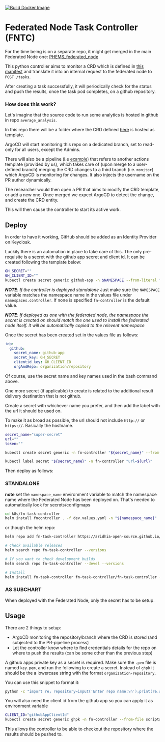 [![Build Docker Image](https://github.com/Aridhia-Open-Source/federated-node-task-controller/actions/workflows/build.yml/badge.svg?branch=main)](https://github.com/Aridhia-Open-Source/federated-node-task-controller/actions/workflows/build.yml)
# Federated Node Task Controller (FNTC)

For the time being is on a separate repo, it might get merged in the main Federated Node one: [PHEMS_federated_node](https://github.com/Aridhia-Open-Source/PHEMS_federated_node)


This python controller aims to monitor a CRD which is defined in [this manifest](./k8s/fn-task-controller/templates/crd.yaml) and translate it into an internal request to the federated node to `POST /tasks`.

After creating a task successfully, it will periodically check for the status and push the results, once the task pod completes, on a github repository.

### How does this work?
Let's imagine that the source code to run some analytics is hosted in github in repo `average_analysis`.

In this repo there will be a folder where the CRD defined [here](./k8s/fn-task-controller/templates/crd.yaml) is hosted as template.

ArgoCD will start monitoring this repo on a dedicated branch, set to read-only for all users, except the Admins.

There will also be a pipeline (i.e [example](https://github.com/Aridhia-Open-Source/Federated-Node-Example-App/blob/pipe-test/.github/workflows/triggertask.yml)) that refers to another actions template (provided by us), which takes care of (upon merge to a user-defined branch) merging the CRD changes to a third branch (i.e. `monitor`) which ArgoCD is monitoring for changes. It also injects the username on the PR author dynamically.

The researcher would then open a PR that aims to modify the CRD template, or add a new one. Once merged we expect ArgoCD to detect the change, and create the CRD entity.

This will then cause the controller to start its active work.


## Deploy
In order to have it working, GitHub should be added as an Identity Provider on Keycloak.

Luckily there is an automation in place to take care of this. The only pre-requisite is a secret with the github app secret and client id. It can be created following the template below:
```sh
GH_SECRET=""
GH_CLIENT_ID=""
kubectl create secret generic github-app -n $NAMESPACE --from-literal "GH_SECRET=$GH_SECRET" --from-literal "GH_CLIENT_ID=$GH_CLIENT_ID"
```

_**NOTE**: If the controller is deployed standalone_
Just make sure the `NAMESPACE` variable matches the namespace name in the values file under `namespaces.controller`.
If none is specified `fn-controller` is the default value.

_**NOTE**: If deployed as one with the federated node, the namespace the secret is created on should match the one used to install the federated node itself. It will be automatically copied to the relevent namespace_

Once the secret has been created set in the values file as follows:
```yaml
idp:
  github:
    secret_name: github-app
    secret_key: GH_SECRET
    clientid_key: GH_CLIENT_ID
    orgAndRepo: organization/repository
```
Of course, use the secret name and key names used in the bash command above.

One more secret (if applicable) to create is related to the additional result delivery destination that is not github.

Create a secret with whichever name you prefer, and then add the label with the url it should be used on.

To make it as broad as possible, the url should not include `http://` or `https://`. Basically the hostname.
```sh
secret_name="super-secret"
url=""
token=""

kubectl create secret generic -n fn-controller "${secret_name}" --from-literal="auth=${token}"

kubectl label secret "${secret_name}" -n fn-controller "url=${url}"
```


Then deploy as follows:

### STANDALONE

__note__ set the `namespace_name` environment variable to match the namespace name where the Federated Node has been deployed on. That's needed to automatically look for secrets/configmaps
```bash
cd k8s/fn-task-controller
helm install fncontroller . -f dev.values.yaml -n "${namespace_name}"
```
or though the helm repo:
```sh
helm repo add fn-task-controller https://aridhia-open-source.github.io/federated-node-task-controller

# Check available releases
helm search repo fn-task-controller --versions

# If you want to check development builds
helm search repo fn-task-controller --devel --versions

# Install
helm install fn-task-controller fn-task-controller/fn-task-controller -f <custom_value.yaml> --create-namespace --namespace=$namespace_name
```

### AS SUBCHART
When deployed with the Federated Node, only the secret has to be setup.

## Usage
There are 2 things to setup:
- ArgoCD monitoring the repository/branch where the CRD is stored (and subjected to the PR-pipeline process)
- Let the controller know where to find credentials details for the repo on where to push the results (can be some other than the previous step)

A github apps private key as a secret is required. Make sure the `.pem` file is named `key.pem`, and run the following to create a secret. Instead of `ghpk` it should be the a lowercase string with the format `organization`-`repository`.

You can use this snippet to format it:
```bash
python -c "import re; repository=input('Enter repo name:\n');print(re.sub(r'[\W_]+','-', repository.lower()))"
```

You will also need the client id from the github app so you can apply it as environment variable

```bash
CLIENT_ID="githubAppClientId"
kubectl create secret generic ghpk -n fn-controller --from-file scripts/key.pem --from-literal "GH_CLIENT_ID=$CLIENT_ID"
```
This allows the controller to be able to checkout the repository where the results should be pushed to.
